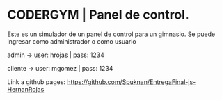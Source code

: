 
# CODERGYM | Panel de control.

Este es un simulador de un panel de control para un gimnasio. Se puede ingresar como administrador o como usuario

admin -> user: hrojas | pass: 1234

cliente -> user: mgomez | pass: 1234


Link a github pages: https://github.com/Spuknan/EntregaFinal-js-HernanRojas
